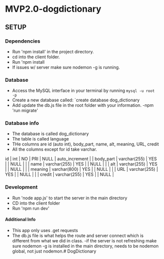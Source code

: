 # MVP2.0-dogdictionary
## SETUP

### Dependencies
- Run 'npm install' in the project directory.
- cd into the client folder.
- Run 'npm install
- If issues w/ server make sure nodemon -g is running.

### Database
- Access the MySQL interface in your terminal by running `mysql -u root -p`
- Create a new database called: `create database dog_dictionary
-  Add update the db.js file in the root folder with your information.
-npm 'run migrate'

### Database info
- The database is called dog_dictionary
- The table is called language
- THe columns are id (auto int), body_part, name, alt, meaning, URL, credit
- All the columns except for id take varchar.

 id         | int           | NO    | PRI | NULL    | auto_increment |
| body_part | varchar(255) | YES  |     | NULL    |                |
| name      | varchar(255) | YES  |     | NULL    |                |
| alt       | varchar(255) | YES  |     | NULL    |                |
| meaning   | varchar(800) | YES  |     | NULL    |                |
| URL       | varchar(255) | YES  |     | NULL    |                |
| credit    | varchar(255) | YES  |     | NULL    |        

### Development
- Run 'node app.js' to start the server in the main directory
- CD into the client folder
- Run 'npm run dev'

#### Additional Info
- This app only uses .get requests
- The db.js file is what helps the route and server connect which is different from what we did in class.
-if the server is not refreshing make sure nodemon -g is installed in the main directory, needs to be nodemon global, not just nodemon.# DogDictionary
